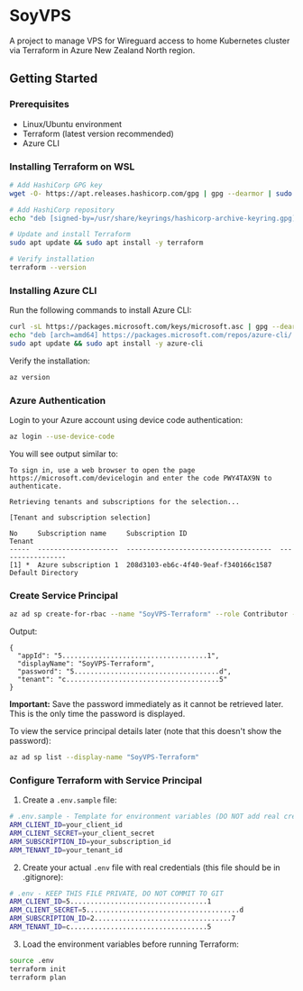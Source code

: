 # SoyVPS

A project to manage VPS for Wireguard access to home Kubernetes cluster via Terraform in Azure New Zealand North region.

## Getting Started

### Prerequisites

- Linux/Ubuntu environment
- Terraform (latest version recommended)
- Azure CLI

### Installing Terraform on WSL

```bash
# Add HashiCorp GPG key
wget -O- https://apt.releases.hashicorp.com/gpg | gpg --dearmor | sudo tee /usr/share/keyrings/hashicorp-archive-keyring.gpg > /dev/null

# Add HashiCorp repository
echo "deb [signed-by=/usr/share/keyrings/hashicorp-archive-keyring.gpg] https://apt.releases.hashicorp.com $(lsb_release -cs) main" | sudo tee /etc/apt/sources.list.d/hashicorp.list

# Update and install Terraform
sudo apt update && sudo apt install -y terraform

# Verify installation
terraform --version
```

### Installing Azure CLI

Run the following commands to install Azure CLI:

```bash
curl -sL https://packages.microsoft.com/keys/microsoft.asc | gpg --dearmor | sudo tee /etc/apt/trusted.gpg.d/microsoft.gpg > /dev/null
echo "deb [arch=amd64] https://packages.microsoft.com/repos/azure-cli/ $(lsb_release -cs) main" | sudo tee /etc/apt/sources.list.d/azure-cli.list
sudo apt update && sudo apt install -y azure-cli
```

Verify the installation:

```bash
az version
```

### Azure Authentication

Login to your Azure account using device code authentication:

```bash
az login --use-device-code
```

You will see output similar to:

```text
To sign in, use a web browser to open the page https://microsoft.com/devicelogin and enter the code PWY4TAX9N to authenticate.

Retrieving tenants and subscriptions for the selection...

[Tenant and subscription selection]

No     Subscription name     Subscription ID                       Tenant
-----  --------------------  ------------------------------------  -----------------
[1] *  Azure subscription 1  208d3103-eb6c-4f40-9eaf-f340166c1587  Default Directory
```

### Create Service Principal

```bash
az ad sp create-for-rbac --name "SoyVPS-Terraform" --role Contributor --scope /subscriptions/$(az account show --query id -o tsv)
```

Output:

```text
{
  "appId": "5....................................1",
  "displayName": "SoyVPS-Terraform",
  "password": "5....................................d",
  "tenant": "c......................................5"
}
```

**Important:** Save the password immediately as it cannot be retrieved later. This is the only time the password is displayed.

To view the service principal details later (note that this doesn't show the password):

```bash
az ad sp list --display-name "SoyVPS-Terraform"
```

### Configure Terraform with Service Principal

1. Create a `.env.sample` file:

```bash
# .env.sample - Template for environment variables (DO NOT add real credentials here)
ARM_CLIENT_ID=your_client_id
ARM_CLIENT_SECRET=your_client_secret
ARM_SUBSCRIPTION_ID=your_subscription_id
ARM_TENANT_ID=your_tenant_id
```

2. Create your actual `.env` file with real credentials (this file should be in .gitignore):

```bash
# .env - KEEP THIS FILE PRIVATE, DO NOT COMMIT TO GIT
ARM_CLIENT_ID=5..................................1
ARM_CLIENT_SECRET=5......................................d
ARM_SUBSCRIPTION_ID=2..................................7
ARM_TENANT_ID=c..................................5
```

3. Load the environment variables before running Terraform:

```bash
source .env
terraform init
terraform plan
```
